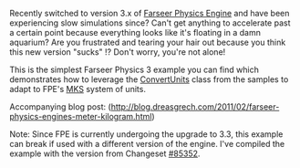 Recently switched to version 3.x of [Farseer Physics Engine](http://farseerphysics.codeplex.com/) and have been experiencing slow simulations since?  Can't get anything to accelerate past a certain point because everything looks like it's floating in a damn aquarium?  Are you frustrated and tearing your hair out because you think this new version "sucks" !?  Don't worry, you're not alone!

This is the simplest Farseer Physics 3 example you can find which demonstrates how to leverage the [ConvertUnits](http://farseerphysics.codeplex.com/SourceControl/changeset/view/85371#1642119) class from the samples to adapt to FPE's [MKS](http://en.wikipedia.org/wiki/MKS_system_of_units) system of units.

Accompanying blog post: (http://blog.dreasgrech.com/2011/02/farseer-physics-engines-meter-kilogram.html)

Note: Since FPE is currently undergoing the upgrade to 3.3, this example can break if used with a different version of the engine. I've compiled the example with the version from Changeset [#85352](http://farseerphysics.codeplex.com/SourceControl/changeset/changes/85352).
